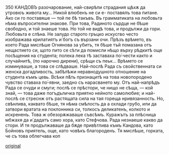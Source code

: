 ﻿350
КАНДОВЪ
разочарование, най-свирѣпи страдания щѣхѫ да утровюъ живота му...
Никой влюбенъ не си е- поставялъ това питане. Ако си го поставяше — той пе бѣ такъвъ.
Въ грамматиката на любовьта нѣма въпросителни знакове.
При това, Радиното сърдце не бѣше свободно, и той знаеше това. Но той не видѣ това, и продължи да гори. Любовьта е слѣна.
Не залудо старото гръцко искусгво често изображава крилатиятъ и́ богъ съ вързани очи.
Прѣзъ врѣмето, въ което Рада мислѣше Огнянова за убитъ, тя бѣше тъй помазана отъ нещастието си, щото пито се сѣти да помисли нѣщо върху рѣдкитѣ още посѣщения на студента; полека лека тѣ заставаха по́-чести както и случайнитѣ, (по нарочно дирени), срѣщи съ пеьк... Врѣмето се изминуваше, а това се слѣдваше. Най-послѣ Рада съ свойственната си женска догадливость, забѣлѣжи неравнодушното отношение на студента къмъ цевь. Всѣки п&ть признацитѣ на това новопородено чувство ставаха по́-явни, заедно съ нарасването му.
Отъ най-напрѣдъ Рада се очуди и смуги; послѣ се прѣстори, че нищо не сѣща, — кой знай, — това даже погъдъличка приятно нейното самолюбие; и най-послѣ се стреснж отъ растящата сила на тая гореща нривязанность. Но, свѣнлива, каквато бѣше, тя нѣма смѣлость да а охлади грубо, или да затвори вратата на поклонника си, толкосъ деликатенъ, колкото и искрененъ.
Това ж обезорѫжаваше съвсѣмъ.
Куражътъ за плѣсница мбжахя да и́ дадатъ само хора, като Стефчова.
Рада незнаеше какво да стори.
И тя продължаваше да бѫде привѣтлива къмъ Кандова, като Бойновъ приятель, още, като човѣкъ благороденъ. Тя мислѣше, горката, че съ това облегчава коп

[original](images/391.jpg)
